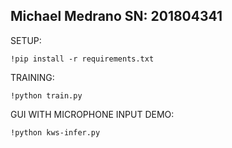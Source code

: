 ## Michael Medrano SN: 201804341

SETUP:

<code>!pip install -r requirements.txt</code>

TRAINING:

<code>!python train.py</code>

GUI WITH MICROPHONE INPUT DEMO:

<code>!python kws-infer.py</code>
